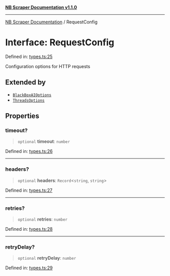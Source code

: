 [**NB Scraper Documentation v1.1.0**](../README.md)

***

[NB Scraper Documentation](../globals.md) / RequestConfig

# Interface: RequestConfig

Defined in: [types.ts:25](https://github.com/Chakszzz/NB-Scraper/blob/a54b0d480231641a2da59c589f08af0cd80e90f8/app/types.ts#L25)

Configuration options for HTTP requests

## Extended by

- [`BlackBoxAIOptions`](BlackBoxAIOptions.md)
- [`ThreadsOptions`](ThreadsOptions.md)

## Properties

### timeout?

> `optional` **timeout**: `number`

Defined in: [types.ts:26](https://github.com/Chakszzz/NB-Scraper/blob/a54b0d480231641a2da59c589f08af0cd80e90f8/app/types.ts#L26)

***

### headers?

> `optional` **headers**: `Record`\<`string`, `string`\>

Defined in: [types.ts:27](https://github.com/Chakszzz/NB-Scraper/blob/a54b0d480231641a2da59c589f08af0cd80e90f8/app/types.ts#L27)

***

### retries?

> `optional` **retries**: `number`

Defined in: [types.ts:28](https://github.com/Chakszzz/NB-Scraper/blob/a54b0d480231641a2da59c589f08af0cd80e90f8/app/types.ts#L28)

***

### retryDelay?

> `optional` **retryDelay**: `number`

Defined in: [types.ts:29](https://github.com/Chakszzz/NB-Scraper/blob/a54b0d480231641a2da59c589f08af0cd80e90f8/app/types.ts#L29)
